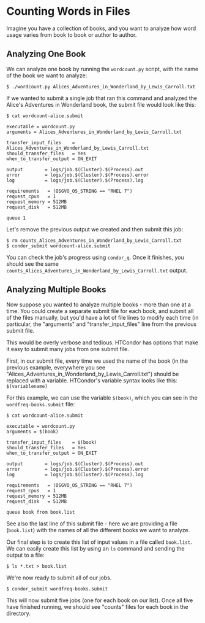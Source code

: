 # Counting Words in Files

Imagine you have a collection of books, and you want to analyze how word
usage varies from book to book or author to author. 

## Analyzing One Book

We can analyze one book by running the `wordcount.py` script, with the 
name of the book we want to analyze: 

	$ ./wordcount.py Alices_Adventures_in_Wonderland_by_Lewis_Carroll.txt 

If we wanted to submit a single job that ran this command and analyzed the 
Alice's Adventures in Wonderland book, the submit file would look like this: 


	$ cat wordcount-alice.submit

	executable = wordcount.py
	arguments = Alices_Adventures_in_Wonderland_by_Lewis_Carroll.txt

	transfer_input_files    = Alices_Adventures_in_Wonderland_by_Lewis_Carroll.txt
	should_transfer_files   = Yes
	when_to_transfer_output = ON_EXIT

	output        = logs/job.$(Cluster).$(Process).out
	error         = logs/job.$(Cluster).$(Process).error
	log           = logs/job.$(Cluster).$(Process).log

	requirements   = (OSGVO_OS_STRING == "RHEL 7")
	request_cpus   = 1
	request_memory = 512MB
	request_disk   = 512MB

	queue 1     

Let's remove the previous output we created and then submit this job: 

	$ rm counts_Alices_Adventures_in_Wonderland_by_Lewis_Carroll.txt 
	$ condor_submit wordcount-alice.submit

You can check the job's progress using `condor_q`. Once it finishes, you should 
see the same `counts_Alices_Adventures_in_Wonderland_by_Lewis_Carroll.txt` output. 

## Analyzing Multiple Books

Now suppose you wanted to analyze multiple books - more than one at a time. 
You could create a separate submit file for each book, and submit all of the
files manually, but you'd have a lot of file lines to modify each time
(in particular, the "arguments" and "transfer_input_files" line from the 
previous submit file. 

This would be overly verbose and tedious. HTCondor has options that make it easy to 
submit many jobs from one submit file. 

First, in our submit file, every time we used the name of the book (in the previous example, 
everywhere you see "Alices_Adventures_in_Wonderland_by_Lewis_Carroll.txt") should be 
replaced with a variable. HTCondor's variable syntax looks like this: `$(variablename)`

For this example, we can use the variable `$(book)`, which you can see in the 
`wordfreq-books.submit` file:

	$ cat wordcount-alice.submit

	executable = wordcount.py
	arguments = $(book)

	transfer_input_files    = $(book)
	should_transfer_files   = Yes
	when_to_transfer_output = ON_EXIT

	output        = logs/job.$(Cluster).$(Process).out
	error         = logs/job.$(Cluster).$(Process).error
	log           = logs/job.$(Cluster).$(Process).log

	requirements   = (OSGVO_OS_STRING == "RHEL 7")
	request_cpus   = 1
	request_memory = 512MB
	request_disk   = 512MB

	queue book from book.list 

See also the last line of this submit file - here we are providing a file (`book.list`) 
with the names of all the different books we want to analyze. 

Our final step is to create this list of input values in a file 
called `book.list`. We can easily create this list by using an `ls` command and 
sending the output to a file: 

	$ ls *.txt > book.list 

We're now ready to submit all of our jobs. 

	$ condor_submit wordfreq-books.submit

This will now submit five jobs (one for each book on our list). Once all five 
have finished running, we should see "counts" files for each book in the directory. 